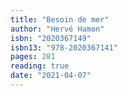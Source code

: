 ```yaml
---
title: "Besoin de mer"
author: "Hervé Hamon"
isbn: "2020367149"
isbn13: "978-2020367141"
pages: 281
reading: true
date: "2021-04-07"
---
```

